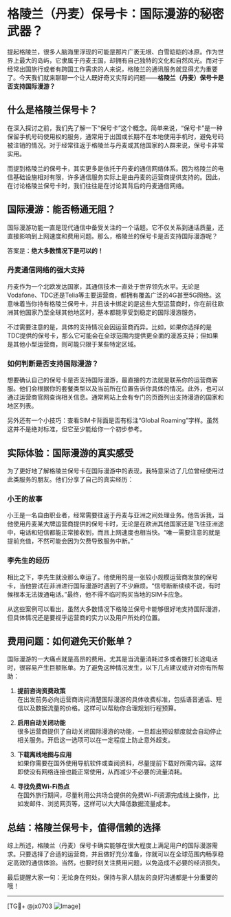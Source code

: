 # 格陵兰（丹麦）保号卡：国际漫游的秘密武器？

提起格陵兰，很多人脑海里浮现的可能是那片广袤无垠、白雪皑皑的冰原。作为世界上最大的岛屿，它隶属于丹麦王国，却拥有自己独特的文化和自然风光。而对于经常出国旅行或者有跨国工作需求的人来说，格陵兰的通讯服务就显得尤为重要了。今天我们就来聊聊一个让人既好奇又实际的问题——**格陵兰（丹麦）保号卡是否支持国际漫游？**

## 什么是格陵兰保号卡？

在深入探讨之前，我们先了解一下“保号卡”这个概念。简单来说，“保号卡”是一种保留手机号码使用权的服务，通常用于出国或长期不在本地使用手机时，避免号码被注销的情况。对于经常往返于格陵兰与丹麦或其他国家的人群来说，保号卡非常实用。

而提到格陵兰的保号卡，其实更多是依托于丹麦的通信网络体系。因为格陵兰的电信基础设施相对有限，许多通信服务实际上是由丹麦的运营商提供支持的。因此，在讨论格陵兰保号卡时，我们往往是在讨论其背后的丹麦通信网络。

## 国际漫游：能否畅通无阻？

国际漫游功能一直是现代通信中备受关注的一个话题。它不仅关系到通话质量，还直接影响到上网速度和费用问题。那么，格陵兰的保号卡是否支持国际漫游呢？

答案是：**绝大多数情况下是可以的！**

### 丹麦通信网络的强大支持

丹麦作为一个北欧发达国家，其通信技术一直处于世界领先水平。无论是Vodafone、TDC还是Telia等主要运营商，都拥有覆盖广泛的4G甚至5G网络。这意味着当你持有格陵兰保号卡，并且该卡绑定的是这些大型运营商时，你在前往欧洲其他国家乃至全球其他地区时，基本都能享受到稳定的国际漫游服务。

不过需要注意的是，具体的支持情况会因运营商而异。比如，如果你选择的是TDC提供的保号卡，那么它可能会在全球范围内提供更全面的漫游支持；但如果是其他小型运营商，则可能只限于某些特定区域。

### 如何判断是否支持国际漫游？

想要确认自己的保号卡是否支持国际漫游，最直接的方法就是联系你的运营商客服。他们会根据你的套餐类型以及当前所在位置告诉你具体的情况。此外，也可以通过运营商官网查询相关信息。通常网站上会有专门的页面列出支持漫游的国家和地区列表。

另外还有一个小技巧：查看SIM卡背面是否有标注“Global Roaming”字样。虽然这并不是绝对标准，但它至少能给你一个初步参考。

## 实际体验：国际漫游的真实感受

为了更好地了解格陵兰保号卡在国际漫游中的表现，我特意采访了几位曾经使用过此类服务的朋友。他们分享了自己的真实经历：

### 小王的故事
小王是一名自由职业者，经常需要往返于丹麦与亚洲之间处理业务。他告诉我，当他使用丹麦某大牌运营商提供的保号卡时，无论是在欧洲其他国家还是飞往亚洲途中，电话和短信都能正常接收到，而且上网速度也相当快。“唯一需要注意的就是提前充值，不然可能会因为欠费导致服务中断。”

### 李先生的经历
相比之下，李先生就没那么幸运了。他使用的是一张较小规模运营商发放的保号卡，当他尝试在非洲进行国际漫游时遇到了不少麻烦。“信号断断续续不说，有时候根本无法拨通电话。”最终，他不得不临时购买当地的SIM卡应急。

从这些案例可以看出，虽然大多数情况下格陵兰保号卡能够很好地支持国际漫游，但具体情况还是要视乎运营商的实力以及用户所处的位置。

## 费用问题：如何避免天价账单？

国际漫游的一大痛点就是高昂的费用。尤其是当流量消耗过多或者拨打长途电话时，很容易产生巨额账单。为了避免这种情况发生，以下几点建议或许对你有所帮助：

1. **提前咨询资费政策**  
   在出发前务必向运营商询问清楚国际漫游的具体收费标准，包括语音通话、短信以及数据流量的价格。这样可以帮助你合理规划行程预算。

2. **启用自动关闭功能**  
   很多运营商提供了自动关闭国际漫游的功能，一旦超出预设额度就会自动停止相关服务。开启这一选项可以在一定程度上防止意外超支。

3. **下载离线地图与应用**  
   如果你需要在国外使用导航软件或查阅资料，尽量提前下载好所需内容。这样即使没有网络连接也能正常使用，从而减少不必要的流量消耗。

4. **寻找免费Wi-Fi热点**  
   在国外旅行期间，尽量利用公共场合提供的免费Wi-Fi资源完成线上操作，比如发邮件、浏览网页等，这样可以大大降低数据流量成本。

## 总结：格陵兰保号卡，值得信赖的选择

综上所述，格陵兰（丹麦）保号卡确实能够在很大程度上满足用户的国际漫游需求。只要选择了合适的运营商，并且做好充分准备，你就可以在全球范围内畅享稳定高效的通信体验。当然，也要时刻关注费用问题，以免造成不必要的经济损失。

最后提醒大家一句：无论身在何处，保持与家人朋友的良好沟通都是十分重要的哦！

---

[TG💪+ @jx0703 ![Image](https://github.com/user-attachments/assets/dbca1d08-cadb-493c-b0ec-ad6f7a83f270)]